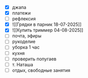 - [x] джапа
- [x] платежи
- [ ] рефлексия
- [x] ![[Грядки в парник 18-07-2025]]
- [x] ![[Купить триммер 04-08-2025]]
- [ ] почта, эфиры
- [ ] рукоделие 
- [ ] уборка 1 час
- [ ] кухня
- [ ] проверить попугаев
- [ ] т. Наташа
- [ ] отдых, свободные занятия